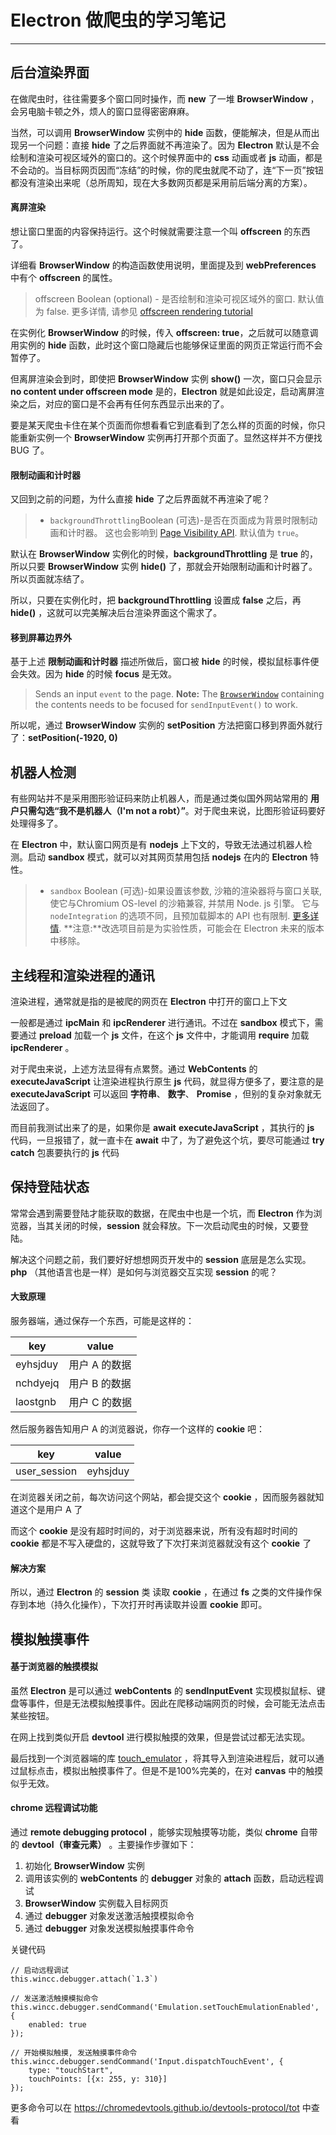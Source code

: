 # Electron 做爬虫的学习笔记

------

## 后台渲染界面

在做爬虫时，往往需要多个窗口同时操作，而 **new** 了一堆 **BrowserWindow** ，会另电脑卡顿之外，烦人的窗口显得密密麻麻。

当然，可以调用 **BrowserWindow**  实例中的 **hide** 函数，便能解决，但是从而出现另一个问题：直接 **hide** 了之后界面就不再渲染了。因为 **Electron** 默认是不会绘制和渲染可视区域外的窗口的。这个时候界面中的 **css** 动画或者 **js** 动画，都是不会动的。当目标网页因而“冻结”的时候，你的爬虫就爬不动了，连“下一页”按钮都没有渲染出来呢（总所周知，现在大多数网页都是采用前后端分离的方案）。

#### 离屏渲染

想让窗口里面的内容保持运行。这个时候就需要注意一个叫 **offscreen** 的东西了。

详细看 **BrowserWindow** 的构造函数使用说明，里面提及到 **webPreferences** 中有个 **offscreen** 的属性。

> offscreen Boolean (optional) - 是否绘制和渲染可视区域外的窗口. 默认值为 false. 更多详情, 请参见 [offscreen rendering tutorial](<https://electronjs.org/docs/tutorial/offscreen-rendering>) 

在实例化 **BrowserWindow** 的时候，传入 **offscreen: true**，之后就可以随意调用实例的 **hide** 函数，此时这个窗口隐藏后也能够保证里面的网页正常运行而不会暂停了。

但离屏渲染会到时，即使把 **BrowserWindow** 实例 **show()** 一次，窗口只会显示 **no content under offscreen mode** 是的，**Electron** 就是如此设定，启动离屏渲染之后，对应的窗口是不会再有任何东西显示出来的了。

要是某天爬虫卡住在某个页面而你想看看它到底看到了怎么样的页面的时候，你只能重新实例一个 **BrowserWindow** 实例再打开那个页面了。显然这样并不方便找 BUG 了。

#### 限制动画和计时器

又回到之前的问题，为什么直接 **hide** 了之后界面就不再渲染了呢？

> - `backgroundThrottling`Boolean (可选)-是否在页面成为背景时限制动画和计时器。 这也会影响到 [Page Visibility API](https://electronjs.org/docs/api/browser-window#page-visibility). 默认值为 `true`。

默认在 **BrowserWindow** 实例化的时候，**backgroundThrottling** 是 **true** 的，所以只要 **BrowserWindow** 实例 **hide()** 了，那就会开始限制动画和计时器了。所以页面就冻结了。

所以，只要在实例化时，把 **backgroundThrottling** 设置成 **false** 之后，再 **hide()** ，这就可以完美解决后台渲染界面这个需求了。

#### 移到屏幕边界外

基于上述 **限制动画和计时器** 描述所做后，窗口被 **hide** 的时候，模拟鼠标事件便会失效。因为 **hide** 的时候 **focus** 是无效。

> Sends an input `event` to the page. **Note:** The [`BrowserWindow`](https://electronjs.org/docs/api/browser-window) containing the contents needs to be focused for `sendInputEvent()` to work.

所以呢，通过 **BrowserWindow** 实例的 **setPosition** 方法把窗口移到界面外就行了：**setPosition(-1920, 0)**



## 机器人检测

有些网站并不是采用图形验证码来防止机器人，而是通过类似国外网站常用的 **用户只需勾选“我不是机器人（I'm not a robt）”**。对于爬虫来说，比图形验证码要好处理得多了。

在 **Electron** 中，默认窗口网页是有 **nodejs** 上下文的，导致无法通过机器人检测。启动 **sandbox** 模式，就可以对其网页禁用包括 **nodejs** 在内的 **Electron** 特性。

> - `sandbox` Boolean (可选)-如果设置该参数, 沙箱的渲染器将与窗口关联, 使它与Chromium OS-level 的沙箱兼容, 并禁用 Node. js 引擎。 它与 `nodeIntegration` 的选项不同，且预加载脚本的 API 也有限制. [更多详情](https://electronjs.org/docs/api/sandbox-option). **注意:**改选项目前是为实验性质，可能会在 Electron 未来的版本中移除。



## 主线程和渲染进程的通讯

渲染进程，通常就是指的是被爬的网页在 **Electron** 中打开的窗口上下文

一般都是通过 **ipcMain** 和 **ipcRenderer** 进行通讯。不过在 **sandbox** 模式下，需要通过 **preload** 加载一个 **js** 文件，在这个 **js** 文件中，才能调用 **require** 加载 **ipcRenderer** 。

对于爬虫来说，上述方法显得有点累赘。通过 **WebContents** 的 **executeJavaScript** 让渲染进程执行原生 **js** 代码，就显得方便多了，要注意的是 **executeJavaScript** 可以返回 **字符串**、 **数字**、 **Promise** ，但别的复杂对象就无法返回了。

而目前我测试出来了的是，如果你是 **await** **executeJavaScript** ，其执行的 **js** 代码，一旦报错了，就一直卡在 **await** 中了，为了避免这个坑，要尽可能通过 **try catch** 包裹要执行的 **js** 代码



## 保持登陆状态

常常会遇到需要登陆才能获取的数据，在爬虫中也是一个坑，而 **Electron** 作为浏览器，当其关闭的时候，**session** 就会释放。下一次启动爬虫的时候，又要登陆。 

解决这个问题之前，我们要好好想想网页开发中的 **session** 底层是怎么实现。**php** （其他语言也是一样）是如何与浏览器交互实现 **session** 的呢？

#### 大致原理

服务器端，通过保存一个东西，可能是这样的：

| key      | value         |
| -------- | ------------- |
| eyhsjduy | 用户 A 的数据 |
| nchdyejq | 用户 B 的数据 |
| laostgnb | 用户 C 的数据 |

然后服务器告知用户 A 的浏览器说，你存一个这样的 **cookie** 吧：

| key          | value    |
| ------------ | -------- |
| user_session | eyhsjduy |

在浏览器关闭之前，每次访问这个网站，都会提交这个 **cookie** ，因而服务器就知道这个是用户 A 了

而这个 **cookie** 是没有超时时间的，对于浏览器来说，所有没有超时时间的 **cookie** 都是不写入硬盘的，这就导致了下次打来浏览器就没有这个 **cookie** 了

#### 解决方案

所以，通过 **Electron** 的 **session** 类 读取 **cookie** ，在通过 **fs** 之类的文件操作保存到本地（持久化操作），下次打开时再读取并设置 **cookie** 即可。



## 模拟触摸事件

#### 基于浏览器的触摸模拟

虽然 **Electron** 是可以通过 **webContents** 的 **sendInputEvent** 实现模拟鼠标、键盘等事件，但是无法模拟触摸事件。因此在爬移动端网页的时候，会可能无法点击某些按钮。

在网上找到类似开启 **devtool** 进行模拟触摸的效果，但是尝试过都无法实现。

最后找到一个浏览器端的库 [touch_emulator](https://github.com/hammerjs/touchemulator) ，将其导入到渲染进程后，就可以通过鼠标点击，模拟出触摸事件了。但是不是100%完美的，在对 **canvas** 中的触摸似乎无效。

#### chrome 远程调试功能

通过 **remote debugging protocol** ，能够实现触摸等功能，类似 **chrome** 自带的 **devtool（审查元素）** 。主要操作步骤如下：

1. 初始化 **BrowserWindow** 实例
2. 调用该实例的 **webContents** 的 **debugger** 对象的 **attach** 函数，启动远程调试
3.  **BrowserWindow** 实例载入目标网页
4. 通过 **debugger** 对象发送激活触摸模拟命令
5. 通过 **debugger** 对象发送模拟触摸事件命令

关键代码

```
// 启动远程调试
this.wincc.debugger.attach(`1.3`)

// 发送激活触摸模拟命令
this.wincc.debugger.sendCommand('Emulation.setTouchEmulationEnabled', {
	enabled: true
});

// 开始模拟触摸, 发送触摸事件命令
this.wincc.debugger.sendCommand('Input.dispatchTouchEvent', {
	type: "touchStart",
	touchPoints: [{x: 255, y: 310}]
});
```

更多命令可以在 <https://chromedevtools.github.io/devtools-protocol/tot> 中查看


